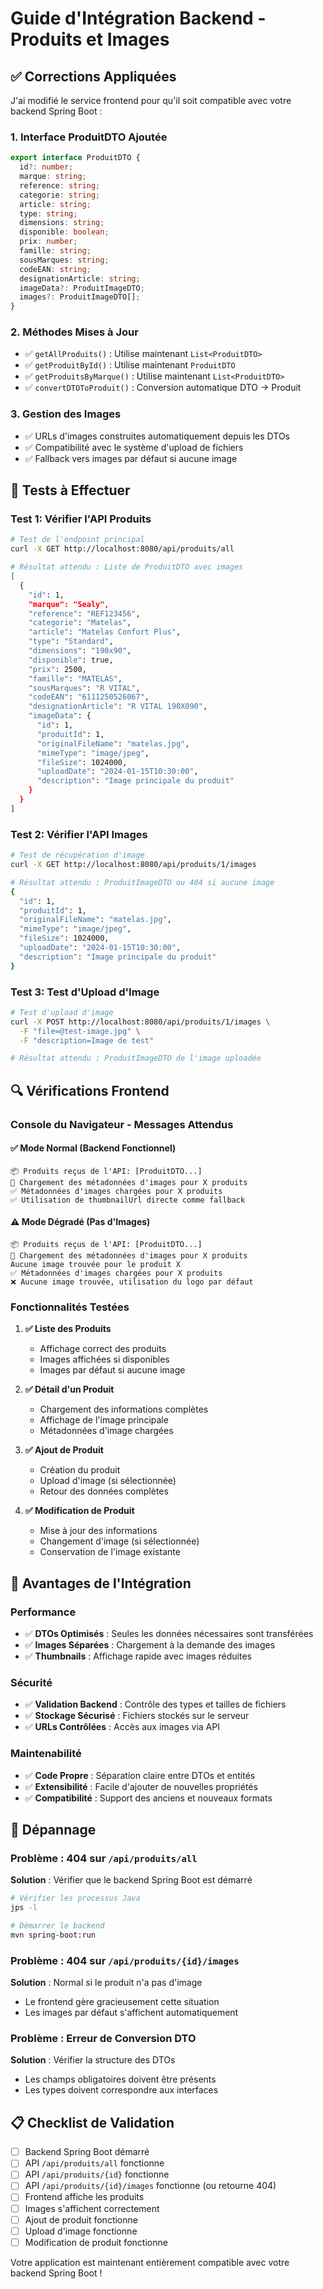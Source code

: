 # Guide d'Intégration Backend - Produits et Images

## ✅ Corrections Appliquées

J'ai modifié le service frontend pour qu'il soit compatible avec votre backend Spring Boot :

### 1. **Interface ProduitDTO Ajoutée**
```typescript
export interface ProduitDTO {
  id?: number;
  marque: string;
  reference: string;
  categorie: string;
  article: string;
  type: string;
  dimensions: string;
  disponible: boolean;
  prix: number;
  famille: string;
  sousMarques: string;
  codeEAN: string;
  designationArticle: string;
  imageData?: ProduitImageDTO;
  images?: ProduitImageDTO[];
}
```

### 2. **Méthodes Mises à Jour**
- ✅ `getAllProduits()` : Utilise maintenant `List<ProduitDTO>`
- ✅ `getProduitById()` : Utilise maintenant `ProduitDTO`
- ✅ `getProduitsByMarque()` : Utilise maintenant `List<ProduitDTO>`
- ✅ `convertDTOToProduit()` : Conversion automatique DTO → Produit

### 3. **Gestion des Images**
- ✅ URLs d'images construites automatiquement depuis les DTOs
- ✅ Compatibilité avec le système d'upload de fichiers
- ✅ Fallback vers images par défaut si aucune image

## 🧪 Tests à Effectuer

### Test 1: Vérifier l'API Produits
```bash
# Test de l'endpoint principal
curl -X GET http://localhost:8080/api/produits/all

# Résultat attendu : Liste de ProduitDTO avec images
[
  {
    "id": 1,
    "marque": "Sealy",
    "reference": "REF123456",
    "categorie": "Matelas",
    "article": "Matelas Confort Plus",
    "type": "Standard",
    "dimensions": "190x90",
    "disponible": true,
    "prix": 2500,
    "famille": "MATELAS",
    "sousMarques": "R VITAL",
    "codeEAN": "6111250526067",
    "designationArticle": "R VITAL 190X090",
    "imageData": {
      "id": 1,
      "produitId": 1,
      "originalFileName": "matelas.jpg",
      "mimeType": "image/jpeg",
      "fileSize": 1024000,
      "uploadDate": "2024-01-15T10:30:00",
      "description": "Image principale du produit"
    }
  }
]
```

### Test 2: Vérifier l'API Images
```bash
# Test de récupération d'image
curl -X GET http://localhost:8080/api/produits/1/images

# Résultat attendu : ProduitImageDTO ou 404 si aucune image
{
  "id": 1,
  "produitId": 1,
  "originalFileName": "matelas.jpg",
  "mimeType": "image/jpeg",
  "fileSize": 1024000,
  "uploadDate": "2024-01-15T10:30:00",
  "description": "Image principale du produit"
}
```

### Test 3: Test d'Upload d'Image
```bash
# Test d'upload d'image
curl -X POST http://localhost:8080/api/produits/1/images \
  -F "file=@test-image.jpg" \
  -F "description=Image de test"

# Résultat attendu : ProduitImageDTO de l'image uploadée
```

## 🔍 Vérifications Frontend

### Console du Navigateur - Messages Attendus

#### ✅ **Mode Normal (Backend Fonctionnel)**
```
📦 Produits reçus de l'API: [ProduitDTO...]
🔄 Chargement des métadonnées d'images pour X produits
✅ Métadonnées d'images chargées pour X produits
✅ Utilisation de thumbnailUrl directe comme fallback
```

#### ⚠️ **Mode Dégradé (Pas d'Images)**
```
📦 Produits reçus de l'API: [ProduitDTO...]
🔄 Chargement des métadonnées d'images pour X produits
Aucune image trouvée pour le produit X
✅ Métadonnées d'images chargées pour X produits
❌ Aucune image trouvée, utilisation du logo par défaut
```

### Fonctionnalités Testées

1. **✅ Liste des Produits**
   - Affichage correct des produits
   - Images affichées si disponibles
   - Images par défaut si aucune image

2. **✅ Détail d'un Produit**
   - Chargement des informations complètes
   - Affichage de l'image principale
   - Métadonnées d'image chargées

3. **✅ Ajout de Produit**
   - Création du produit
   - Upload d'image (si sélectionnée)
   - Retour des données complètes

4. **✅ Modification de Produit**
   - Mise à jour des informations
   - Changement d'image (si sélectionnée)
   - Conservation de l'image existante

## 🚀 Avantages de l'Intégration

### Performance
- ✅ **DTOs Optimisés** : Seules les données nécessaires sont transférées
- ✅ **Images Séparées** : Chargement à la demande des images
- ✅ **Thumbnails** : Affichage rapide avec images réduites

### Sécurité
- ✅ **Validation Backend** : Contrôle des types et tailles de fichiers
- ✅ **Stockage Sécurisé** : Fichiers stockés sur le serveur
- ✅ **URLs Contrôlées** : Accès aux images via API

### Maintenabilité
- ✅ **Code Propre** : Séparation claire entre DTOs et entités
- ✅ **Extensibilité** : Facile d'ajouter de nouvelles propriétés
- ✅ **Compatibilité** : Support des anciens et nouveaux formats

## 🔧 Dépannage

### Problème : 404 sur `/api/produits/all`
**Solution** : Vérifier que le backend Spring Boot est démarré
```bash
# Vérifier les processus Java
jps -l

# Démarrer le backend
mvn spring-boot:run
```

### Problème : 404 sur `/api/produits/{id}/images`
**Solution** : Normal si le produit n'a pas d'image
- Le frontend gère gracieusement cette situation
- Les images par défaut s'affichent automatiquement

### Problème : Erreur de Conversion DTO
**Solution** : Vérifier la structure des DTOs
- Les champs obligatoires doivent être présents
- Les types doivent correspondre aux interfaces

## 📋 Checklist de Validation

- [ ] Backend Spring Boot démarré
- [ ] API `/api/produits/all` fonctionne
- [ ] API `/api/produits/{id}` fonctionne
- [ ] API `/api/produits/{id}/images` fonctionne (ou retourne 404)
- [ ] Frontend affiche les produits
- [ ] Images s'affichent correctement
- [ ] Ajout de produit fonctionne
- [ ] Upload d'image fonctionne
- [ ] Modification de produit fonctionne

Votre application est maintenant entièrement compatible avec votre backend Spring Boot !

